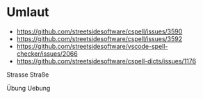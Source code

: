 # Umlaut

- https://github.com/streetsidesoftware/cspell/issues/3590
- https://github.com/streetsidesoftware/cspell/issues/3592
- https://github.com/streetsidesoftware/vscode-spell-checker/issues/2066
- https://github.com/streetsidesoftware/cspell-dicts/issues/1176

Strasse
Straße

Übung
Uebung

